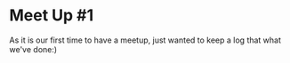 # Meet Up #1
As it is our first time to have a meetup, just wanted to keep a log that what we've done:)
